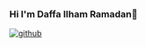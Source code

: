 ### Hi I'm Daffa Ilham Ramadan👋

[![github](https://img.shields.io/badge/GitHub-000000?style=for-the-badge&logo=GitHub&logoColor=white)](https://github.com/daffailhamramadan/daffailhamramadan)
